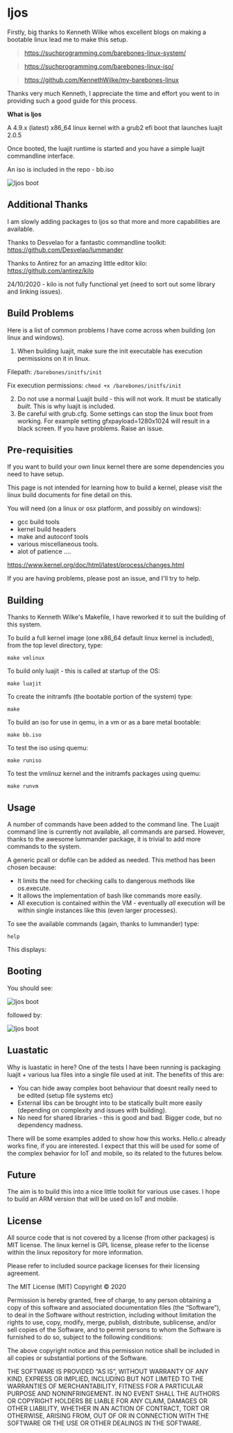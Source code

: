 # ljos

Firstly, big thanks to Kenneth Wilke whos excellent blogs on making a bootable linux lead me to make this setup.
> https://suchprogramming.com/barebones-linux-system/

> https://suchprogramming.com/barebones-linux-iso/

> https://github.com/KennethWilke/my-barebones-linux

Thanks very much Kenneth, I appreciate the time and effort you went to in providing such a good guide for this process.

<b>What is ljos</b>

A 4.9.x (latest) x86_64 linux kernel with a grub2 efi boot that launches luajit 2.0.5

Once booted, the luajit runtime is started and you have a simple luajit commandline interface.

An iso is included in the repo - bb.iso

![ljos boot](/screenshots/2020-10-23_23-52.png "ljos boot in qemu")

## Additional Thanks
I am slowly adding packages to ljos so that more and more capabilities are available. 

Thanks to Desvelao for a fantastic commandline toolkit: https://github.com/Desvelao/lummander

Thanks to Antirez for an amazing little editor kilo: https://github.com/antirez/kilo

24/10/2020 - kilo is not fully functional yet (need to sort out some library and linking issues). 

## Build Problems
Here is a list of common problems I have come across when building (on linux and windows).
1. When building luajit, make sure the init executable has execution permissions on it in linux. 

Filepath: ```/barebones/initfs/init```

Fix execution permissions: ```chmod +x /barebones/initfs/init```

2. Do not use a normal Luajit build - this will not work. It must be statically _built_. This is why luajit is included.
3. Be careful with grub.cfg. Some settings can stop the linux boot from working. For example setting gfxpayload=1280x1024 will result in a black screen.
If you have problems. Raise an issue. 

## Pre-requisities
If you want to build your own linux kernel there are some dependencies you need to have setup. 

This page is not intended for learning how to build a kernel, please visit the linux build documents for fine detail on this. 

You will need (on a linux or osx platform, and possibly on windows):

- gcc build tools
- kernel build headers
- make and autoconf tools
- various miscellaneous tools.
- alot of patience ....

https://www.kernel.org/doc/html/latest/process/changes.html

If you are having problems, please post an issue, and I'll try to help.

## Building
Thanks to Kenneth Wilke's Makefile, I have reworked it to suit the building of this system.

To build a full kernel image (one x86_64 default linux kernel is included), from the top level directory, type:
```
make vmlinux
```

To build only luajit - this is called at startup of the OS:
```
make luajit
```

To create the initramfs (the bootable portion of the system) type:
```
make
```

To build an iso for use in qemu, in a vm or as a bare metal bootable:
```
make bb.iso
```

To test the iso using quemu:
```
make runiso
```

To test the vmlinuz kernel and the initramfs packages using quemu:
```
make runvm
```

## Usage
A number of commands have been added to the command line. The Luajit command line is currently not available, all commands are parsed. However, thanks to the awesome lummander package, it is trivial to add more commands to the system. 

A generic pcall or dofile can be added as needed. This method has been chosen because:
- It limits the need for checking calls to dangerous methods like os.execute.
- It allows the implementation of bash like commands more easily.
- All execution is contained within the VM - eventually _all_ execution will be within single instances like this (even larger processes).

To see the available commands (again, thanks to lummander) type:
```
help
```

This displays:



## Booting 
You should see:

![ljos boot](/screenshots/2020-10-23_23-51.png "ljos grub bootmenu in qemu")

followed by:

![ljos boot](/screenshots/2020-10-23_23-52.png "ljos in qemu")

## Luastatic
Why is luastatic in here?
One of the tests I have been running is packaging luajit + various lua files into a single file used at init. 
The benefits of this are: 
- You can hide away complex boot behaviour that doesnt really need to be edited (setup file systems etc)
- External libs can be brought into to be statically built more easily (depending on complexity and issues with building). 
- No need for shared libraries - this is good and bad. Bigger code, but no dependency madness.

There will be some examples added to show how this works. Hello.c already works fine, if you are interested. 
I expect that this will be used for some of the complex behavior for IoT and mobile, so its related to the futures below.

## Future
The aim is to build this into a nice little toolkit for various use cases.
I hope to build an ARM version that will be used on IoT and mobile.

## License
All source code that is not covered by a license (from other packages) is MIT license. The linux kernel is GPL license, please refer to the license within the linux repository for more information.

Please refer to included source package licenses for their licensing agreement.

The MIT License (MIT)
Copyright © 2020 <copyright holders>

Permission is hereby granted, free of charge, to any person obtaining a copy of this software and associated documentation files (the “Software”), to deal in the Software without restriction, including without limitation the rights to use, copy, modify, merge, publish, distribute, sublicense, and/or sell copies of the Software, and to permit persons to whom the Software is furnished to do so, subject to the following conditions:

The above copyright notice and this permission notice shall be included in all copies or substantial portions of the Software.

THE SOFTWARE IS PROVIDED “AS IS”, WITHOUT WARRANTY OF ANY KIND, EXPRESS OR IMPLIED, INCLUDING BUT NOT LIMITED TO THE WARRANTIES OF MERCHANTABILITY, FITNESS FOR A PARTICULAR PURPOSE AND NONINFRINGEMENT. IN NO EVENT SHALL THE AUTHORS OR COPYRIGHT HOLDERS BE LIABLE FOR ANY CLAIM, DAMAGES OR OTHER LIABILITY, WHETHER IN AN ACTION OF CONTRACT, TORT OR OTHERWISE, ARISING FROM, OUT OF OR IN CONNECTION WITH THE SOFTWARE OR THE USE OR OTHER DEALINGS IN THE SOFTWARE.

